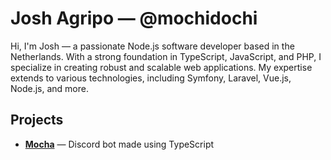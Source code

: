 # Josh Agripo &mdash; @mochidochi

Hi, I'm Josh &mdash; a passionate Node.js software developer based in the Netherlands. With a strong foundation in TypeScript, JavaScript, and PHP, I specialize in creating robust and scalable web applications. My expertise extends to various technologies, including Symfony, Laravel, Vue.js, Node.js, and more.

## Projects

- **[Mocha](https://github.com/mochidochi/Chocolate)** &mdash; Discord bot made using TypeScript

